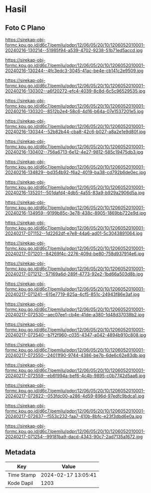 # Hasil

## Foto C Plano

https://sirekap-obj-formc.kpu.go.id/d6c7/pemilu/pdpr/12/06/05/20/10/1206052010001-20240216-130214--51985f94-a539-4702-9238-51b71ed5accd.jpg

https://sirekap-obj-formc.kpu.go.id/d6c7/pemilu/pdpr/12/06/05/20/10/1206052010001-20240216-130244--4fc3edc3-3045-41ac-be4e-cb141c2e9509.jpg

https://sirekap-obj-formc.kpu.go.id/d6c7/pemilu/pdpr/12/06/05/20/10/1206052010001-20240216-130302--a6f20272-efc4-4039-8c8d-6c5c96529535.jpg

https://sirekap-obj-formc.kpu.go.id/d6c7/pemilu/pdpr/12/06/05/20/10/1206052010001-20240216-130320--8512b2e4-58c6-4d16-b64a-07e1537201e5.jpg

https://sirekap-obj-formc.kpu.go.id/d6c7/pemilu/pdpr/12/06/05/20/10/1206052010001-20240216-130344--52b82b44-cba8-42c6-b027-a8a2e1e9d80f.jpg

https://sirekap-obj-formc.kpu.go.id/d6c7/pemilu/pdpr/12/06/05/20/10/1206052010001-20240216-130402--756a6713-6e12-4e27-9812-585c19475db3.jpg

https://sirekap-obj-formc.kpu.go.id/d6c7/pemilu/pdpr/12/06/05/20/10/1206052010001-20240216-134829--bd354b92-f6a2-4019-ba38-cd792b6de0ec.jpg

https://sirekap-obj-formc.kpu.go.id/d6c7/pemilu/pdpr/12/06/05/20/10/1206052010001-20240216-135201--501dafd4-4db5-4a55-83a9-b929a2906d5a.jpg

https://sirekap-obj-formc.kpu.go.id/d6c7/pemilu/pdpr/12/06/05/20/10/1206052010001-20240216-134959--9199b85c-3e78-438c-8905-1869bb722e9d.jpg

https://sirekap-obj-formc.kpu.go.id/d6c7/pemilu/pdpr/12/06/05/20/10/1206052010001-20240217-071152--1d2262df-e7e8-44a6-ad01-5c3043891064.jpg

https://sirekap-obj-formc.kpu.go.id/d6c7/pemilu/pdpr/12/06/05/20/10/1206052010001-20240217-071201--84269f4c-2276-409d-be80-758d937914e6.jpg

https://sirekap-obj-formc.kpu.go.id/d6c7/pemilu/pdpr/12/06/05/20/10/1206052010001-20240217-071212--57169a6d-289f-4773-92e2-1bd66a503d8b.jpg

https://sirekap-obj-formc.kpu.go.id/d6c7/pemilu/pdpr/12/06/05/20/10/1206052010001-20240217-071241--615e7719-825a-4cf5-851c-24943f86e3af.jpg

https://sirekap-obj-formc.kpu.go.id/d6c7/pemilu/pdpr/12/06/05/20/10/1206052010001-20240217-072530--aec07ee1-cb4e-41de-a380-1d48d37038b2.jpg

https://sirekap-obj-formc.kpu.go.id/d6c7/pemilu/pdpr/12/06/05/20/10/1206052010001-20240217-072540--b7f2f960-c035-4347-a042-4894b910c808.jpg

https://sirekap-obj-formc.kpu.go.id/d6c7/pemilu/pdpr/12/06/05/20/10/1206052010001-20240217-072550--24011f90-9744-4386-be7b-6de6c62e83db.jpg

https://sirekap-obj-formc.kpu.go.id/d6c7/pemilu/pdpr/12/06/05/20/10/1206052010001-20240217-072559--eb6f994a-bef6-4c4b-9895-c0b7742d5aa6.jpg

https://sirekap-obj-formc.kpu.go.id/d6c7/pemilu/pdpr/12/06/05/20/10/1206052010001-20240217-072622--053fdc00-a286-4d59-896d-97edfc9bdca1.jpg

https://sirekap-obj-formc.kpu.go.id/d6c7/pemilu/pdpr/12/06/05/20/10/1206052010001-20240217-072637--f553c232-faa7-410b-8bfc-e23f3dbd6e0a.jpg

https://sirekap-obj-formc.kpu.go.id/d6c7/pemilu/pdpr/12/06/05/20/10/1206052010001-20240217-071254--99181ba9-dacd-4343-90c7-2ad7135a1672.jpg


## Metadata

| Key        | Value               |
| ---------- | ------------------- |
| Time Stamp | 2024-02-17 13:05:41 |
| Kode Dapil | 1203                |



